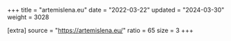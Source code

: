 +++
title = "artemislena.eu"
date = "2022-03-22"
updated = "2024-03-30"
weight = 3028

[extra]
source = "https://artemislena.eu/"
ratio = 65
size = 3
+++
